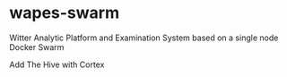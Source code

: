 # wapes-swarm
Witter Analytic Platform and Examination System based on a single node Docker Swarm

Add The Hive with Cortex
